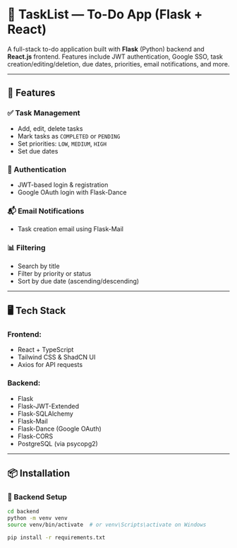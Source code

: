 # 📝 TaskList — To-Do App (Flask + React)

A full-stack to-do application built with **Flask** (Python) backend and **React.js** frontend. Features include JWT authentication, Google SSO, task creation/editing/deletion, due dates, priorities, email notifications, and more.

---

## 🚀 Features

### ✅ Task Management
- Add, edit, delete tasks
- Mark tasks as `COMPLETED` or `PENDING`
- Set priorities: `LOW`, `MEDIUM`, `HIGH`
- Set due dates

### 🔐 Authentication
- JWT-based login & registration
- Google OAuth login with Flask-Dance

### 📬 Email Notifications
- Task creation email using Flask-Mail

### 📊 Filtering
- Search by title
- Filter by priority or status
- Sort by due date (ascending/descending)

---

## 🖥️ Tech Stack

### Frontend:
- React + TypeScript
- Tailwind CSS & ShadCN UI
- Axios for API requests

### Backend:
- Flask
- Flask-JWT-Extended
- Flask-SQLAlchemy
- Flask-Mail
- Flask-Dance (Google OAuth)
- Flask-CORS
- PostgreSQL (via psycopg2)

---

## 📦 Installation

### 🔧 Backend Setup

```bash
cd backend
python -m venv venv
source venv/bin/activate  # or venv\Scripts\activate on Windows

pip install -r requirements.txt
